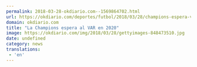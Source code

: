 ```yaml
---
permalink: 2018-03-28-okdiario.com--1569864702.html
url: https://okdiario.com/deportes/futbol/2018/03/28/champions-espera-var-2020-2037366
domain: okdiario.com
title: "La Champions espera al VAR en 2020"
image: https://okdiario.com/img/2018/03/28/gettyimages-848473510.jpg
date: undefined
category: news
translations: 
 - 'en'
---
```


